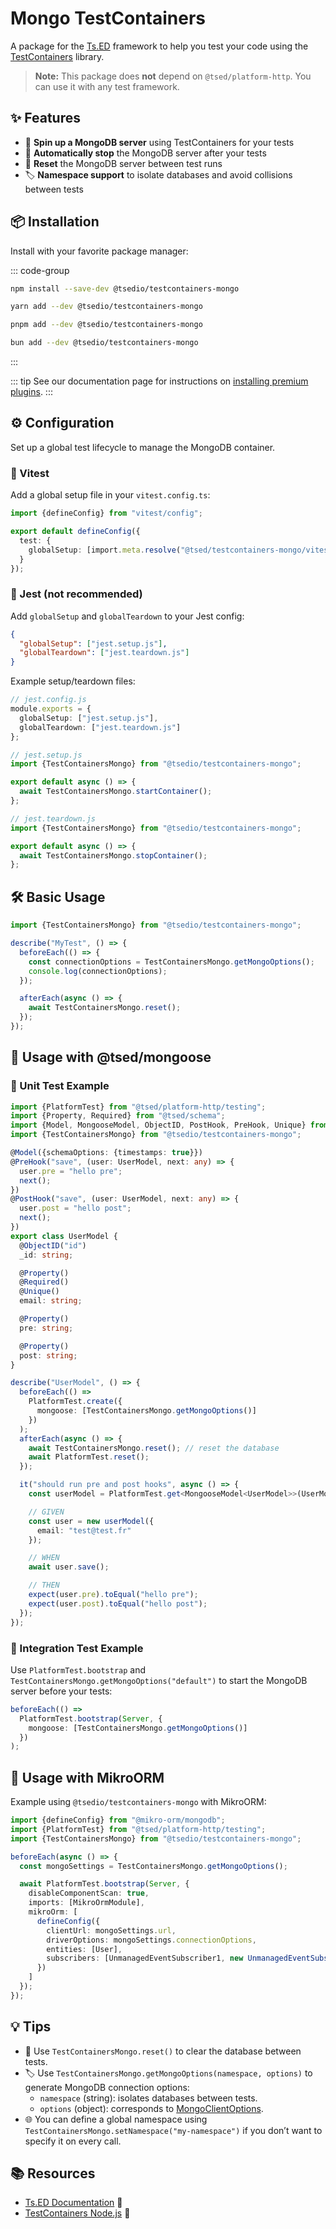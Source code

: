 # Mongo TestContainers

A package for the [Ts.ED](https://tsed.dev/) framework to help you test your code using
the [TestContainers](https://node.testcontainers.org/) library.

> **Note:** This package does **not** depend on `@tsed/platform-http`. You can use it with any test framework.

## ✨ Features

- 🚀 **Spin up a MongoDB server** using TestContainers for your tests
- 🛑 **Automatically stop** the MongoDB server after your tests
- 🔄 **Reset** the MongoDB server between test runs
- 🏷️ **Namespace support** to isolate databases and avoid collisions between tests

## 📦 Installation

Install with your favorite package manager:

::: code-group

```sh [npm]
npm install --save-dev @tsedio/testcontainers-mongo
```

```sh [yarn]
yarn add --dev @tsedio/testcontainers-mongo
```

```sh [pnpm]
pnpm add --dev @tsedio/testcontainers-mongo
```

```sh [bun]
bun add --dev @tsedio/testcontainers-mongo
```

:::

::: tip
See our documentation page for instructions on [installing premium plugins](/plugins/premium/install-premium-plugins.md).
:::

## ⚙️ Configuration

Set up a global test lifecycle to manage the MongoDB container.

### 🧪 Vitest

Add a global setup file in your `vitest.config.ts`:

```ts
import {defineConfig} from "vitest/config";

export default defineConfig({
  test: {
    globalSetup: [import.meta.resolve("@tsed/testcontainers-mongo/vitest/setup")]
  }
});
```

### 🧪 Jest (not recommended)

Add `globalSetup` and `globalTeardown` to your Jest config:

```json
{
  "globalSetup": ["jest.setup.js"],
  "globalTeardown": ["jest.teardown.js"]
}
```

Example setup/teardown files:

```ts
// jest.config.js
module.exports = {
  globalSetup: ["jest.setup.js"],
  globalTeardown: ["jest.teardown.js"]
};

// jest.setup.js
import {TestContainersMongo} from "@tsedio/testcontainers-mongo";

export default async () => {
  await TestContainersMongo.startContainer();
};

// jest.teardown.js
import {TestContainersMongo} from "@tsedio/testcontainers-mongo";

export default async () => {
  await TestContainersMongo.stopContainer();
};
```

## 🛠️ Basic Usage

```ts
import {TestContainersMongo} from "@tsedio/testcontainers-mongo";

describe("MyTest", () => {
  beforeEach(() => {
    const connectionOptions = TestContainersMongo.getMongoOptions();
    console.log(connectionOptions);
  });

  afterEach(async () => {
    await TestContainersMongo.reset();
  });
});
```

## 🤝 Usage with @tsed/mongoose

### 🧩 Unit Test Example

```ts
import {PlatformTest} from "@tsed/platform-http/testing";
import {Property, Required} from "@tsed/schema";
import {Model, MongooseModel, ObjectID, PostHook, PreHook, Unique} from "@tsed/mongoose";
import {TestContainersMongo} from "@tsedio/testcontainers-mongo";

@Model({schemaOptions: {timestamps: true}})
@PreHook("save", (user: UserModel, next: any) => {
  user.pre = "hello pre";
  next();
})
@PostHook("save", (user: UserModel, next: any) => {
  user.post = "hello post";
  next();
})
export class UserModel {
  @ObjectID("id")
  _id: string;

  @Property()
  @Required()
  @Unique()
  email: string;

  @Property()
  pre: string;

  @Property()
  post: string;
}

describe("UserModel", () => {
  beforeEach(() =>
    PlatformTest.create({
      mongoose: [TestContainersMongo.getMongoOptions()]
    })
  );
  afterEach(async () => {
    await TestContainersMongo.reset(); // reset the database
    await PlatformTest.reset();
  });

  it("should run pre and post hooks", async () => {
    const userModel = PlatformTest.get<MongooseModel<UserModel>>(UserModel);

    // GIVEN
    const user = new userModel({
      email: "test@test.fr"
    });

    // WHEN
    await user.save();

    // THEN
    expect(user.pre).toEqual("hello pre");
    expect(user.post).toEqual("hello post");
  });
});
```

### 🔗 Integration Test Example

Use `PlatformTest.bootstrap` and `TestContainersMongo.getMongoOptions("default")` to start the MongoDB server before
your tests:

```ts
beforeEach(() =>
  PlatformTest.bootstrap(Server, {
    mongoose: [TestContainersMongo.getMongoOptions()]
  })
);
```

## 🔄 Usage with MikroORM

Example using `@tsedio/testcontainers-mongo` with MikroORM:

```ts
import {defineConfig} from "@mikro-orm/mongodb";
import {PlatformTest} from "@tsed/platform-http/testing";
import {TestContainersMongo} from "@tsedio/testcontainers-mongo";

beforeEach(async () => {
  const mongoSettings = TestContainersMongo.getMongoOptions();

  await PlatformTest.bootstrap(Server, {
    disableComponentScan: true,
    imports: [MikroOrmModule],
    mikroOrm: [
      defineConfig({
        clientUrl: mongoSettings.url,
        driverOptions: mongoSettings.connectionOptions,
        entities: [User],
        subscribers: [UnmanagedEventSubscriber1, new UnmanagedEventSubscriber2()]
      })
    ]
  });
});
```

## 💡 Tips

- 🧹 Use `TestContainersMongo.reset()` to clear the database between tests.
- 🏷️ Use `TestContainersMongo.getMongoOptions(namespace, options)` to generate MongoDB connection options:
  - `namespace` (string): isolates databases between tests.
  - `options` (object): corresponds
    to [MongoClientOptions](https://mongodb.github.io/node-mongodb-native/4.0/interfaces/MongoClientOptions.html).
- 🌐 You can define a global namespace using `TestContainersMongo.setNamespace("my-namespace")` if you don’t want to
  specify it on every call.

## 📚 Resources

- [Ts.ED Documentation](https://tsed.dev/) 📖
- [TestContainers Node.js](https://node.testcontainers.org/) 🐳
